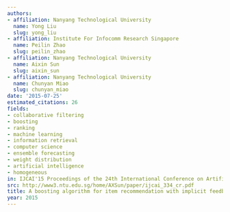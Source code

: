 ```yaml
---
authors:
- affiliation: Nanyang Technological University
  name: Yong Liu
  slug: yong_liu
- affiliation: Institute For Infocomm Research Singapore
  name: Peilin Zhao
  slug: peilin_zhao
- affiliation: Nanyang Technological University
  name: Aixin Sun
  slug: aixin_sun
- affiliation: Nanyang Technological University
  name: Chunyan Miao
  slug: chunyan_miao
date: '2015-07-25'
estimated_citations: 26
fields:
- collaborative filtering
- boosting
- ranking
- machine learning
- information retrieval
- computer science
- ensemble forecasting
- weight distribution
- artificial intelligence
- homogeneous
in: IJCAI'15 Proceedings of the 24th International Conference on Artificial Intelligence
src: http://www3.ntu.edu.sg/home/AXSun/paper/ijcai_334_cr.pdf
title: A boosting algorithm for item recommendation with implicit feedback
year: 2015
---
```

